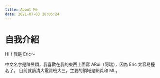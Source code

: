 ```yaml
---
title: About Me
date: 2021-07-03 18:05:24
---
```


# 自我介紹

Hi！我是 Eric～

中文名字是陳昱穎，我喜歡在我的東西上面寫 ARui（阿瑞），因為 Eric 太容易撞名了。
目前就讀清大電資班大三，主要的領域是網頁和 ML。